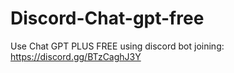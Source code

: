 # Discord-Chat-gpt-free
Use Chat GPT PLUS FREE using discord bot joining: https://discord.gg/BTzCaghJ3Y







                                                                                                                                          